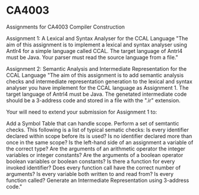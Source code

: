 # CA4003
Assignments for CA4003 Compiler Construction

Assignment 1: A Lexical and Syntax Analyser for the CCAL Language
"The aim of this assignment is to implement a lexical and syntax analyser using Antlr4 for a simple language called CCAL. The target language of Antrl4 must be Java.
Your parser must read the source language from a file."

Assignment 2: Semantic Analysis and Intermediate Representation for the CCAL Language
"The aim of this assignment is to add semantic analysis checks and intermediate representation generation to the lexical and syntax analyser you have implement for the CCAL language as Assignment 1. The target language of Antrl4 must be Java. The genetated intermediate code should be a 3-address code and stored in a file with the ".ir" extension.

Your will need to extend your submission for Assignment 1 to:

Add a Symbol Table that can handle scope.
Perform a set of semtantic checks. This following is a list of typical sematic checks:
Is every identifier declared within scope before its is used?
Is no identifier declared more than once in the same scope?
Is the left-hand side of an assignment a variable of the correct type?
Are the arguments of an arithmetic operator the integer variables or integer constants?
Are the arguments of a boolean operator boolean variables or boolean constants?
Is there a function for every invoked identifier?
Does every function call have the correct number of arguments?
Is every variable both written to and read from?
Is every function called?
Generate an Intermediate Representation using 3-address code."
